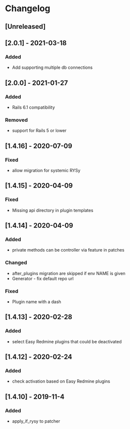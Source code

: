 # Changelog

## [Unreleased]

## [2.0.1] - 2021-03-18
### Added
- Add supporting multiple db connections

## [2.0.0] - 2021-01-27
### Added
- Rails 6.1 compatibility
### Removed
- support for Rails 5 or lower

## [1.4.16] - 2020-07-09
### Fixed
- allow migration for systemic RYSy

## [1.4.15] - 2020-04-09
### Fixed
- Missing api directory in plugin templates
## [1.4.14] - 2020-04-09
### Added
- private methods can be controller via feature in patches
### Changed
- after_plugins migration are skipped if env NAME is given
- Generator - fix default repo url
### Fixed
- Plugin name with a dash
## [1.4.13] - 2020-02-28
### Added
- select Easy Redmine plugins that could be deactivated
## [1.4.12] - 2020-02-24
### Added
- check activation based on Easy Redmine plugins
## [1.4.10] - 2019-11-4
### Added
- apply_if_rysy to patcher
